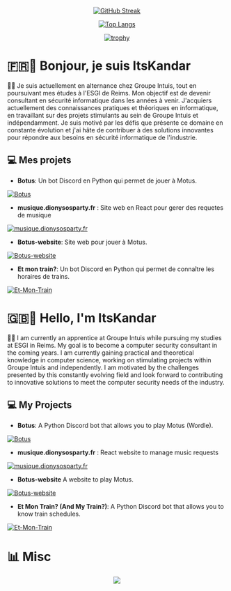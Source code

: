 <div align="center">

  
  [![GitHub Streak](http://github-readme-streak-stats.herokuapp.com?user=ItsKandar&hide_border=true&date_format=j%20M%5B%20Y%5D&background=DD272700&stroke=FAB795&border=0D111700&ring=E95678&fire=E96D38&currStreakNum=CFCFCF&sideNums=979797&currStreakLabel=DCA629&sideLabels=FF87AB&dates=A3A3A3)](https://git.io/streak-stats)
  
  [![Top Langs](https://github-readme-stats.vercel.app/api/top-langs/?username=ItsKandar&layout=donut&theme=dracula&hide_border=true)](https://github.com/ItsKandar)

  [![trophy](https://github-profile-trophy.vercel.app/?username=itskandar&theme=onedark)](https://github.com/ryo-ma/github-profile-trophy)
</div>

# 🇫🇷👋 Bonjour, je suis ItsKandar

👨‍💻 Je suis actuellement en alternance chez Groupe Intuis, tout en poursuivant mes études à l'ESGI de Reims. Mon objectif est de devenir consultant en sécurité informatique dans les années à venir. J'acquiers actuellement des connaissances pratiques et théoriques en informatique, en travaillant sur des projets stimulants au sein de Groupe Intuis et indépendamment. Je suis motivé par les défis que présente ce domaine en constante évolution et j'ai hâte de contribuer à des solutions innovantes pour répondre aux besoins en sécurité informatique de l'industrie.

## 💻 Mes projets

- **Botus**: Un bot Discord en Python qui permet de jouer à Motus.
  
[![Botus](https://github-readme-stats.vercel.app/api/pin/?username=ItsKandar&repo=botus)](https://github.com/itskandar/botus)

- **musique.dionysosparty.fr** : Site web en React pour gerer des requetes de musique
  
[![musique.dionysosparty.fr](https://github-readme-stats.vercel.app/api/pin/?username=ItsKandar&repo=musique.dionysosparty.fr)](https://github.com/itskandar/musique.dionysosparty.fr)

- **Botus-website**: Site web pour jouer à Motus.

[![Botus-website](https://github-readme-stats.vercel.app/api/pin/?username=ItsKandar&repo=botus-website)](https://github.com/itskandar/botus-website)

- **Et mon train?**: Un bot Discord en Python qui permet de connaître les horaires de trains.

[![Et-Mon-Train](https://github-readme-stats.vercel.app/api/pin/?username=ItsKandar&repo=et-mon-train)](https://github.com/itskandar/et-mon-train)

# 🇬🇧👋 Hello, I'm ItsKandar

👨‍💻 I am currently an apprentice at Groupe Intuis while pursuing my studies at ESGI in Reims. My goal is to become a computer security consultant in the coming years. I am currently gaining practical and theoretical knowledge in computer science, working on stimulating projects within Groupe Intuis and independently. I am motivated by the challenges presented by this constantly evolving field and look forward to contributing to innovative solutions to meet the computer security needs of the industry.

## 💻 My Projects

- **Botus**: A Python Discord bot that allows you to play Motus (Wordle).
  
[![Botus](https://github-readme-stats.vercel.app/api/pin/?username=ItsKandar&repo=botus)](https://github.com/itskandar/botus)

- **musique.dionysosparty.fr** : React website to manage music requests
  
[![musique.dionysosparty.fr](https://github-readme-stats.vercel.app/api/pin/?username=ItsKandar&repo=musique.dionysosparty.fr)](https://github.com/itskandar/musique.dionysosparty.fr)

- **Botus-website** A website to play Motus.

[![Botus-website](https://github-readme-stats.vercel.app/api/pin/?username=ItsKandar&repo=botus-website)](https://github.com/itskandar/botus-website)

- **Et Mon Train? (And My Train?)**: A Python Discord bot that allows you to know train schedules.

[![Et-Mon-Train](https://github-readme-stats.vercel.app/api/pin/?username=ItsKandar&repo=et-mon-train)](https://github.com/itskandar/et-mon-train)

# 📊 Misc
<div align="center">

  
  ![](https://komarev.com/ghpvc/?username=ItsKandar&label=thanks+for+visiting&style=for-the-badge&color=000000)
</div>
